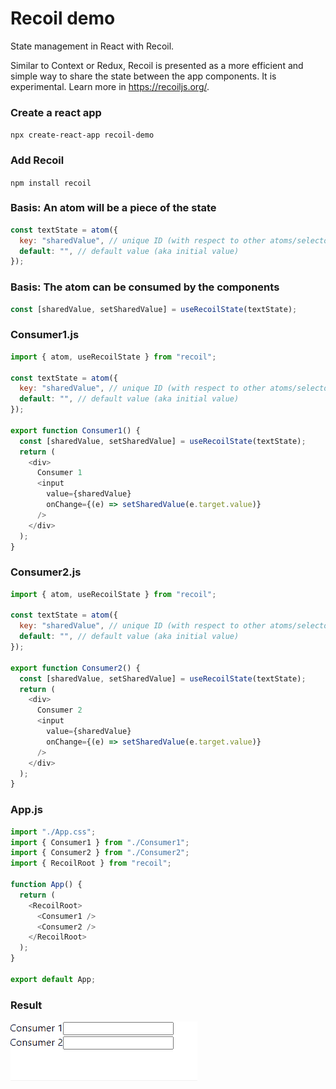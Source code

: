 # Recoil demo

State management in React with Recoil.

Similar to Context or Redux, Recoil is presented as a more efficient and simple way to share the state between the app components. It is experimental. Learn more in https://recoiljs.org/.

### Create a react app

`npx create-react-app recoil-demo`

### Add Recoil

`npm install recoil`

### Basis: An atom will be a piece of the state

```javascript
const textState = atom({
  key: "sharedValue", // unique ID (with respect to other atoms/selectors)
  default: "", // default value (aka initial value)
});
```

### Basis: The atom can be consumed by the components

```javascript
const [sharedValue, setSharedValue] = useRecoilState(textState);
```

### Consumer1.js

```javascript
import { atom, useRecoilState } from "recoil";

const textState = atom({
  key: "sharedValue", // unique ID (with respect to other atoms/selectors)
  default: "", // default value (aka initial value)
});

export function Consumer1() {
  const [sharedValue, setSharedValue] = useRecoilState(textState);
  return (
    <div>
      Consumer 1
      <input
        value={sharedValue}
        onChange={(e) => setSharedValue(e.target.value)}
      />
    </div>
  );
}
```

### Consumer2.js

```javascript
import { atom, useRecoilState } from "recoil";

const textState = atom({
  key: "sharedValue", // unique ID (with respect to other atoms/selectors)
  default: "", // default value (aka initial value)
});

export function Consumer2() {
  const [sharedValue, setSharedValue] = useRecoilState(textState);
  return (
    <div>
      Consumer 2
      <input
        value={sharedValue}
        onChange={(e) => setSharedValue(e.target.value)}
      />
    </div>
  );
}
```

### App.js

```javascript
import "./App.css";
import { Consumer1 } from "./Consumer1";
import { Consumer2 } from "./Consumer2";
import { RecoilRoot } from "recoil";

function App() {
  return (
    <RecoilRoot>
      <Consumer1 />
      <Consumer2 />
    </RecoilRoot>
  );
}

export default App;
```

### Result

![Alt text](client/assets/result.gif "screenshot")
